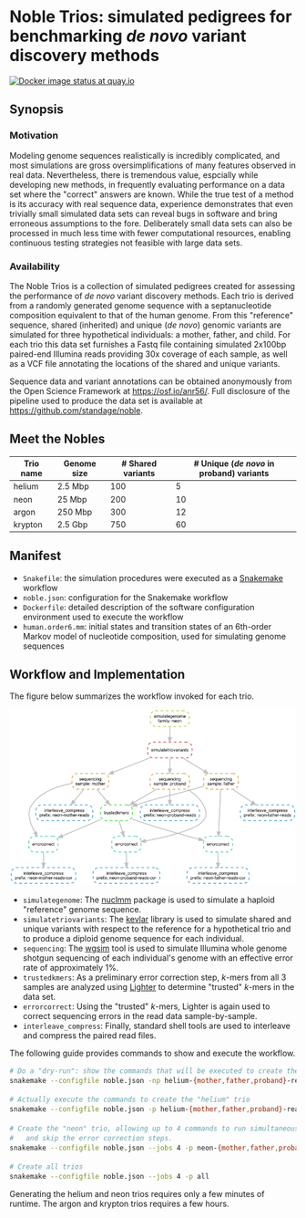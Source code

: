 # Noble Trios: simulated pedigrees for benchmarking *de novo* variant discovery methods

[![Docker image status at quay.io](https://quay.io/repository/standage/noble/status "Docker ready")](https://quay.io/repository/standage/noble)


## Synopsis

### Motivation

Modeling genome sequences realistically is incredibly complicated, and most simulations are gross oversimplifications of many features observed in real data.
Nevertheless, there is tremendous value, espcially while developing new methods, in frequently evaluating performance on a data set where the "correct" answers are known.
While the true test of a method is its accuracy with real sequence data, experience demonstrates that even trivially small simulated data sets can reveal bugs in software and bring erroneous assumptions to the fore.
Deliberately small data sets can also be processed in much less time with fewer computational resources, enabling continuous testing strategies not feasible with large data sets.

### Availability

The Noble Trios is a collection of simulated pedigrees created for assessing the performance of *de novo* variant discovery methods.
Each trio is derived from a randomly generated genome sequence with a septanucleotide composition equivalent to that of the human genome.
From this "reference" sequence, shared (inherited) and unique (*de novo*) genomic variants are simulated for three hypothetical individuals: a mother, father, and child.
For each trio this data set furnishes a Fastq file containing simulated 2x100bp paired-end Illumina reads providing 30x coverage of each sample, as well as a VCF file annotating the locations of the shared and unique variants.

Sequence data and variant annotations can be obtained anonymously from the Open Science Framework at https://osf.io/anr56/.
Full disclosure of the pipeline used to produce the data set is available at https://github.com/standage/noble.


## Meet the Nobles

|  Trio name  |  Genome size  |  # Shared variants  |  # Unique (*de novo* in proband) variants  |
|-------------|---------------|---------------------|--------------------------------------------|
|  helium     |  2.5 Mbp      |  100                |  5                                         |
|  neon       |  25 Mbp       |  200                |  10                                        |
|  argon      |  250 Mbp      |  300                |  12                                        |
|  krypton    |  2.5 Gbp      |  750                |  60                                        |


## Manifest

- `Snakefile`: the simulation procedures were executed as a [Snakemake](http://snakemake.readthedocs.io) workflow
- `noble.json`: configuration for the Snakemake workflow
- `Dockerfile`: detailed description of the software configuration environment used to execute the workflow
- `human.order6.mm`: initial states and transition states of an 6th-order Markov model of nucleotide composition, used for simulating genome sequences


## Workflow and Implementation

The figure below summarizes the workflow invoked for each trio.

![Noble trio workflow](workflow.png)

- `simulategenome`: The [nuclmm](https://github.com/standage/nuclmm) package is used to simulate a haploid "reference" genome sequence.
- `simulatetriovariants`: The [kevlar](https://github.com/dib-lab/kevlar) library is used to simulate shared and unique variants with respect to the reference for a hypothetical trio and to produce a diploid genome sequence for each individual.
- `sequencing`: The [wgsim](https://github.com/lh3/wgsim) tool is used to simulate Illumina whole genome shotgun sequencing of each individual's genome with an effective error rate of approximately 1%.
- `trustedkmers`: As a preliminary error correction step, *k*-mers from all 3 samples are analyzed using [Lighter](https://github.com/mourisl/Lighter) to determine "trusted" *k*-mers in the data set.
- `errorcorrect`: Using the "trusted" *k*-mers, Lighter is again used to correct sequencing errors in the read data sample-by-sample.
- `interleave_compress`: Finally, standard shell tools are used to interleave and compress the paired read files.

The following guide provides commands to show and execute the workflow.

```bash
# Do a "dry-run": show the commands that will be executed to create the "helium" trio
snakemake --configfile noble.json -np helium-{mother,father,proband}-reads-cor.fq.gz

# Actually execute the commands to create the "helium" trio
snakemake --configfile noble.json -p helium-{mother,father,proband}-reads-cor.fq.gz

# Create the "neon" trio, allowing up to 4 commands to run simultaneously,
#   and skip the error correction steps.
snakemake --configfile noble.json --jobs 4 -p neon-{mother,father,proband}-reads.fq.gz

# Create all trios
snakemake --configfile noble.json --jobs 4 -p all
```

Generating the helium and neon trios requires only a few minutes of runtime.
The argon and krypton trios requires a few hours.
